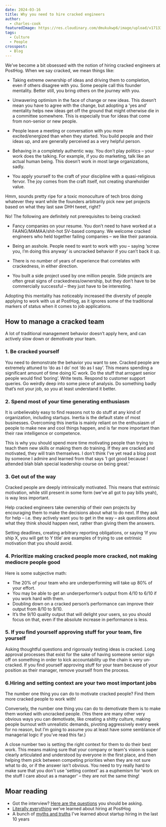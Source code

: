 ```yaml
---
date: 2024-03-16
title: Why you need to hire cracked engineers
author:
  - charles-cook
featuredImage: https://res.cloudinary.com/dmukukwp6/image/upload/v1713344206/posthog.com/contents/blog/cracked_engineer_blog.jpg
tags:
  - Culture
  - People
crosspost:
  - Blog      
---
```


We’ve become a bit obsessed with the notion of hiring cracked engineers at PostHog. When we say cracked, we mean things like:

- Taking extreme ownership of ideas and driving them to completion, even if others disagree with you. Some people call this founder mentality. Better still, you bring others on the journey with you.
 
- Unwavering optimism in the face of change or new ideas. This doesn’t mean you have to agree with the change, but adopting a ‘yes and’ mentality helps new ideas get off the ground that might otherwise die in a committee somewhere. This is especially true for ideas that come from non-senior or new people.
 
- People leave a meeting or conversation with you more excited/energized than when they started. You build people and their ideas up, and are generally perceived as a very helpful person.
 
- Behaving in a completely authentic way. You don’t play politics – your work does the talking. For example, if you do marketing, talk like an actual human being. This doesn’t work in most large organizations, sadly.

- You apply yourself to the craft of your discipline with a quasi-religious fervor. The joy comes from the craft itself, not creating shareholder value.  

Hmm, sounds pretty ripe for a toxic monoculture of tech bros doing whatever they want while the founders arbitrarily pick new pet projects based on what they last saw DHH tweet, right?

No! The following are definitely not prerequisites to being cracked:

- Fancy companies on your resume. You don’t need to have worked at a FAANG/MAMAA/shit-hot SV-based company. We welcome cracked engineers who held together failing companies – we like their paranoia.
 
- Being an asshole. People need to want to work with you – saying ‘screw you, I’m doing this anyway’ is uncracked behavior if you can’t back it up. 

- There is no number of years of experience that correlates with crackedness, in either direction. 

- You built a side project used by one million people. Side projects are often great signs of crackedness/ownership, but they don’t have to be commercially successful – they just have to be interesting. 

Adopting this mentality has noticeably increased the diversity of people applying to work with us at PostHog, as it ignores some of the traditional markers of status when it comes to job applications.

## How to manage a cracked team

A lot of traditional management behavior doesn’t apply here, and can actively slow down or demotivate your team.

### 1. Be cracked yourself

You need to demonstrate the behavior you want to see. Cracked people are extremely attuned to ‘do as I do’ not ‘do as I say’. This means spending a significant amount of time doing IC work. Do the stuff that arrogant senior people would find ‘boring’. Write tests. Respond to customer support queries. Go weirdly deep into some piece of analysis. Do something badly that’s not your job, so you at least understand it better. 

### 2. Spend most of your time generating enthusiasm

It is unbelievably easy to find reasons not to do stuff at any kind of organization, including startups. Inertia is the default state of most businesses. Overcoming this inertia is mainly reliant on the enthusiasm of people to make new and cool things happen, and is far more important than their raw intelligence or competence. 

This is why you should spend more time motivating people than trying to teach them new skills or making them do training. If they are cracked and motivated, they will train themselves. I don’t think I’ve yet read a blog post by someone I admire and learned from that says ‘I got good because I attended blah blah special leadership course on being great.’

### 3. Get out of the way

Cracked people are deeply intrinsically motivated. This means that extrinsic motivation, while still present in some form (we’ve all got to pay bills yeah), is way less important. 

Help cracked engineers take ownership of their own projects by encouraging them to make the decisions about what to do next. If they ask for help – i.e. they actively want you to get in the way – ask questions about what they think should happen next, rather than giving them the answers. 

Setting deadlines, creating arbitrary reporting obligations, or saying ‘if you ship X, you will get to Y title’ are examples of trying to use extrinsic motivation that you should avoid. 

### 4. Prioritize making cracked people more cracked, not making mediocre people good

Here is some subjective math:

- The 20% of your team who are underperforming will take up 80% of your effort. 
- You may be able to get an underperformer’s output from 4/10 to 6/10 if you work hard with them.
- Doubling down on a cracked person’s performance can improve their output from 8/10 to 9/10.
- It’s the 9/10 quality output that will delight your users, so you should focus on that, even if the absolute increase in performance is less. 

### 5. If you find yourself approving stuff for your team, fire yourself

Asking thoughtful questions and rigorously testing ideas is cracked. Long approval processes that exist for the sake of having someone senior sign off on something in order to kick accountability up the chain is very un-cracked. If you find yourself approving stuff for your team because of your position as their manager, remove yourself from the process. 

### 6.Hiring and setting context are your two most important jobs

The number one thing you can do to motivate cracked people? Find them more cracked people to work with! 

Conversely, the number one thing you can do to demotivate them is to make them worked with uncracked people. (Yes there are many other very obvious ways you can demotivate, like creating a shitty culture, making people burnout with unrealistic demands, pivoting aggressively every week for no reason, but I’m going to assume you at least have some semblance of managerial logic if you’ve read this far.) 

A close number two is setting the right context for them to do their best work. This means making sure that your company or team's vision is super clearly articulated and understood by everyone in the first place, and then helping them pick between competing priorities when they are not sure what to do, or if the answer isn't obvious. You need to try really hard to make sure that you don't use 'setting context' as a euphemism for 'work on the stuff I care about as a manager' – they are not the same thing!

## Moar reading

- Got the interview? [Here are the questions](/founders/what-to-ask-in-interviews) you should be asking. 
- [Literally everything](/newsletter/hiring-at-posthog-lessons) we've learned about hiring at PostHog
- A bunch of [myths and truths](/founders/early-stage-startup-hiring-strategy) I've learned about startup hiring in the last 10 years
